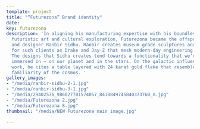 ```yaml
---
template: project
title: "“Futurezona” Brand identity"
date: 
key: futurezona
description: 'In aligning his manufacturing expertise with his boundless passion for
  futuristic art and cultural exploration, Futurezona became the offspring of artist
  and designer Ranbir Sidhu. Ranbir creates museum grade sculptures and furniture
  for such clients as Drake and Jay-Z that mesh modern-day engineering and futurism.
  The designs that Sidhu creates tend towards a functionality that we’ve always been
  immersed in — on our planet and in the stars. On the galactic influences in his
  work, he cites a table layered with 24 karat gold flake that resembles the distant
  familiarity of the cosmos. '
gallery_images:
- "/media/ranbir-sidhu-2-1.jpg"
- "/media/ranbir-sidhu-3-1.jpg"
- "/media/29402576_986027701574057_8410849745840373760_n.jpg"
- "/media/Futurezona 2.jpg"
- "/media/Futurezona 8.jpg"
thumbnail: "/media/NEW Futurezona main image.jpg"

---
```

